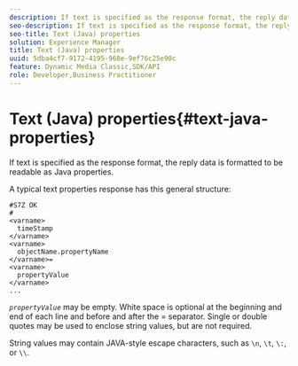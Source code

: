 ```yaml
---
description: If text is specified as the response format, the reply data is formatted to be readable as Java properties.
seo-description: If text is specified as the response format, the reply data is formatted to be readable as Java properties.
seo-title: Text (Java) properties
solution: Experience Manager
title: Text (Java) properties
uuid: 5dba4cf7-9172-4195-968e-9ef76c25e90c
feature: Dynamic Media Classic,SDK/API
role: Developer,Business Practitioner
---
```


# Text (Java) properties{#text-java-properties}

If text is specified as the response format, the reply data is formatted to be readable as Java properties.

A typical text properties response has this general structure:

```
#S7Z OK
#
<varname>
  timeStamp
</varname>
<varname>
  objectName.propertyName
</varname>=
<varname>
  propertyValue
</varname>
...
```

*`propertyValue`* may be empty. White space is optional at the beginning and end of each line and before and after the = separator. Single or double quotes may be used to enclose string values, but are not required.

String values may contain JAVA-style escape characters, such as `\n`, `\t`, `\:`, or `\\`. 
